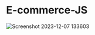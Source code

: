 # E-commerce-JS
![Screenshot 2023-12-07 133603](https://github.com/yasmin-donets/E-commerce-JS/assets/102476760/d7122cdc-79a4-4f6b-9f3f-ad16a9a03c2a)
